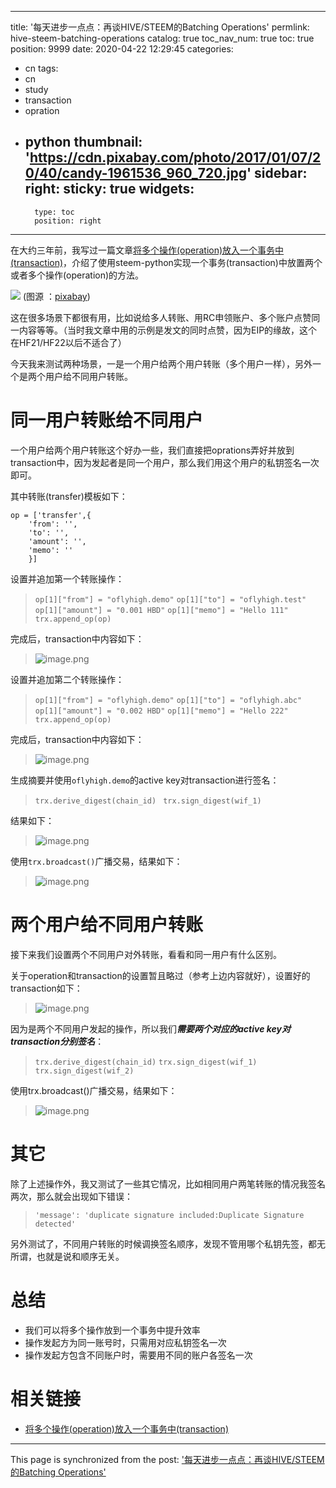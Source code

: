 
---
title: '每天进步一点点：再谈HIVE/STEEM的Batching Operations'
permlink: hive-steem-batching-operations
catalog: true
toc_nav_num: true
toc: true
position: 9999
date: 2020-04-22 12:29:45
categories:
- cn
tags:
- cn
- study
- transaction
- opration
- python
thumbnail: 'https://cdn.pixabay.com/photo/2017/01/07/20/40/candy-1961536_960_720.jpg'
sidebar:
    right:
        sticky: true
widgets:
    -
        type: toc
        position: right
---


在大约三年前，我写过一篇文章[将多个操作(operation)放入一个事务中(transaction)](https://hive.blog/cn/@oflyhigh/operation-transaction)，介绍了使用steem-python实现一个事务(transaction)中放置两个或者多个操作(operation)的方法。

![](https://cdn.pixabay.com/photo/2017/01/07/20/40/candy-1961536_960_720.jpg)
(图源 ：[pixabay](https://pixabay.com/))


这在很多场景下都很有用，比如说给多人转账、用RC申领账户、多个账户点赞同一内容等等。（当时我文章中用的示例是发文的同时点赞，因为EIP的缘故，这个在HF21/HF22以后不适合了）

今天我来测试两种场景，一是一个用户给两个用户转账（多个用户一样），另外一个是两个用户给不同用户转账。

# 同一用户转账给不同用户

一个用户给两个用户转账这个好办一些，我们直接把oprations弄好并放到transaction中，因为发起者是同一个用户，那么我们用这个用户的私钥签名一次即可。

其中转账(transfer)模板如下：
```
op = ['transfer',{
    'from': '',
    'to': '',
    'amount': '',
    'memo': ''
    }]
```

设置并追加第一个转账操作：
>`op[1]["from"] = "oflyhigh.demo"`
>`op[1]["to"] = "oflyhigh.test"`
>`op[1]["amount"] = "0.001 HBD"`
>`op[1]["memo"] = "Hello 111"`
>`trx.append_op(op)`

完成后，transaction中内容如下：
>![image.png](https://images.hive.blog/DQmUDwNh9Jk3qFgQ8r6Dge6VrWcFUqc34J2hmRwxdmrsX3D/image.png)


设置并追加第二个转账操作：
>`op[1]["from"] = "oflyhigh.demo"`
>`op[1]["to"] = "oflyhigh.abc"`
>`op[1]["amount"] = "0.002 HBD"`
>`op[1]["memo"] = "Hello 222"`
>`trx.append_op(op)`

完成后，transaction中内容如下：
>![image.png](https://images.hive.blog/DQmYjGbPQxhXX4kGNBULdH2TN46wHrcbsK4NfE2Wb8RrxK2/image.png)


生成摘要并使用`oflyhigh.demo`的active key对transaction进行签名：
>`trx.derive_digest(chain_id)`
>` trx.sign_digest(wif_1)`

结果如下：
>![image.png](https://images.hive.blog/DQmNT5EWXncpCqyTKD5q6W1H5mpmtQqFnN7VzdAy5FTfCVd/image.png)


使用`trx.broadcast()`广播交易，结果如下：
>![image.png](https://images.hive.blog/DQmSfvAuNnj3uxVH2Z9VoQAi9EX9hBaKB5rv7zdYXqnudg1/image.png)

# 两个用户给不同用户转账

接下来我们设置两个不同用户对外转账，看看和同一用户有什么区别。

关于operation和transaction的设置暂且略过（参考上边内容就好），设置好的transaction如下：
>![image.png](https://images.hive.blog/DQmbqufcPP9Bk5rGLzqjcYVfsZkusbRRCFXRfhuM4sp7LpS/image.png)

因为是两个不同用户发起的操作，所以我们***需要两个对应的active key对transaction分别签名***：
>`trx.derive_digest(chain_id)`
`trx.sign_digest(wif_1)`
`trx.sign_digest(wif_2)`

使用trx.broadcast()广播交易，结果如下：
>![image.png](https://images.hive.blog/DQmawUDgJ68ctZZsFJ12FBSrk81pQYmnyJT8GTx51x967cd/image.png)

# 其它

除了上述操作外，我又测试了一些其它情况，比如相同用户两笔转账的情况我签名两次，那么就会出现如下错误：
>`'message': 'duplicate signature included:Duplicate Signature detected'`

另外测试了，不同用户转账的时候调换签名顺序，发现不管用哪个私钥先签，都无所谓，也就是说和顺序无关。

# 总结

* 我们可以将多个操作放到一个事务中提升效率
* 操作发起方为同一账号时，只需用对应私钥签名一次
* 操作发起方包含不同账户时，需要用不同的账户各签名一次

# 相关链接

* [将多个操作(operation)放入一个事务中(transaction)](https://steemit.com/cn/@oflyhigh/operation-transaction)

- - -

This page is synchronized from the post: ['每天进步一点点：再谈HIVE/STEEM的Batching Operations'](https://steemit.com/@oflyhigh/hive-steem-batching-operations)
